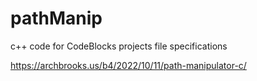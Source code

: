 # pathManip
c++ code for CodeBlocks projects file specifications

https://archbrooks.us/b4/2022/10/11/path-manipulator-c/

